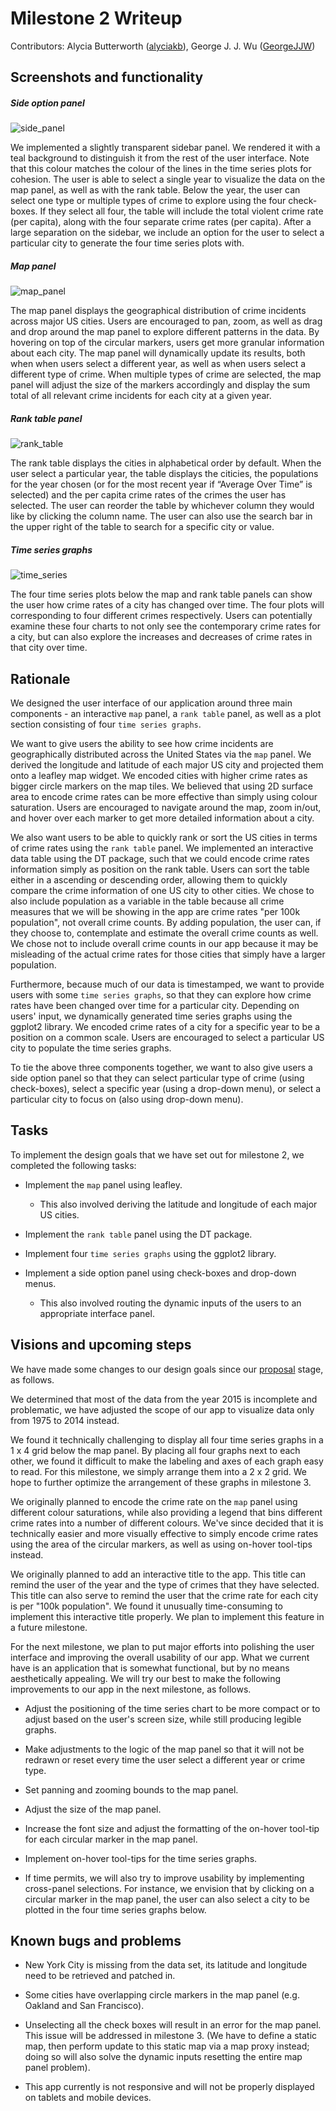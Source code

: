 # Milestone 2 Writeup

Contributors: Alycia Butterworth ([alyciakb](https://github.com/alyciakb)), George J. J. Wu ([GeorgeJJW](https://github.com/GeorgeJJW))

## Screenshots and functionality

##### Side option panel

![side_panel](../img/side_panel.png)

We implemented a slightly transparent sidebar panel. We rendered it with a teal background to distinguish it from the rest of the user interface. Note that this colour matches the colour of the lines in the time series plots for cohesion. The user is able to select a single year to visualize the data on the map panel, as well as with the rank table. Below the year, the user can select one type or multiple types of crime to explore using the four check-boxes. If they select all four, the table will include the total violent crime rate (per capita), along with the four separate crime rates (per capita). After a large separation on the sidebar, we include an option for the user to select a particular city to generate the four time series plots with.

##### Map panel

![map_panel](../img/map_panel.png)

The map panel displays the geographical distribution of crime incidents across major US cities. Users are encouraged to pan, zoom, as well as drag and drop around the map panel to explore different patterns in the data. By hovering on top of the circular markers, users get more granular information about each city. The map panel will dynamically update its results, both when when users select a different year, as well as when users select a different type of crime. When multiple types of crime are selected, the map panel will adjust the size of the markers accordingly and display the sum total of all relevant crime incidents for each city at a given year.

##### Rank table panel

![rank_table](../img/rank_table.png)

The rank table displays the cities in alphabetical order by default. When the user select a particular year, the table displays the citicies, the populations for the year chosen (or for the most recent year if “Average Over Time” is selected) and the per capita crime rates of the crimes the user has selected. The user can reorder the table by whichever column they would like by clicking the column name. The user can also use the search bar in the upper right of the table to search for a specific city or value.

##### Time series graphs

![time_series](../img/time_series.png)

The four time series plots below the map and rank table panels can show the user how crime rates of a city has changed over time. The four plots will corresponding to four different crimes respectively. Users can potentially examine these four charts to not only see the contemporary crime rates for a city, but can also explore the increases and decreases of crime rates in that city over time.

## Rationale

We designed the user interface of our application around three main components - an interactive `map` panel, a `rank table` panel, as well as a plot section consisting of four `time series graphs`.

We want to give users the ability to see how crime incidents are geographically distributed across the United States via the `map` panel. We derived the longitude and latitude of each major US city and projected them onto a leafley map widget. We encoded cities with higher crime rates as bigger circle markers on the map tiles. We believed that using 2D surface area to encode crime rates can be more effective than simply using colour saturation. Users are encouraged to navigate around the map, zoom in/out, and hover over each marker to get more detailed information about a city.

We also want users to be able to quickly rank or sort the US cities in terms of crime rates using the `rank table` panel. We implemented an interactive data table using the DT package, such that we could encode crime rates information simply as position on the rank table. Users can sort the table either in a ascending or descending order, allowing them to quickly compare the crime information of one US city to other cities. We chose to also include population as a variable in the table because all crime measures that we will be showing in the app are crime rates "per 100k population", not overall crime counts. By adding population, the user can, if they choose to, contemplate and estimate the overall crime counts as well. We chose not to include overall crime counts in our app because it may be misleading of the actual crime rates for those cities that simply have a larger population.

Furthermore, because much of our data is timestamped, we want to provide users with some `time series graphs`, so that they can explore how crime rates have been changed over time for a particular city. Depending on users' input, we dynamically generated time series graphs using the ggplot2 library. We encoded crime rates of a city for a specific year to be a position on a common scale. Users are encouraged to select a particular US city to populate the time series graphs.

To tie the above three components together, we want to also give users a side option panel so that they can select particular type of crime (using check-boxes), select a specific year (using a drop-down menu), or select a particular city to focus on (also using drop-down menu).

## Tasks

To implement the design goals that we have set out for milestone 2, we completed the following tasks:

- Implement the `map` panel using leafley.
    - This also involved deriving the latitude and longitude of each major US cities.

- Implement the `rank table` panel using the DT package.

- Implement four `time series graphs` using the ggplot2 library.

- Implement a side option panel using check-boxes and drop-down menus.
    - This also involved routing the dynamic inputs of the users to an appropriate interface panel.

## Visions and upcoming steps

We have made some changes to our design goals since our [proposal](https://github.com/UBC-MDS/violent_crimes_usa/tree/v0.1) stage, as follows.

We determined that most of the data from the year 2015 is incomplete and problematic, we have adjusted the scope of our app to visualize data only from 1975 to 2014 instead.

We found it technically challenging to display all four time series graphs in a 1 x 4 grid below the map panel. By placing all four graphs next to each other, we found it difficult to make the labeling and axes of each graph easy to read. For this milestone, we simply arrange them into a 2 x 2 grid. We hope to further optimize the arrangement of these graphs in milestone 3.

We originally planned to encode the crime rate on the `map` panel using different colour saturations, while also providing a legend that bins different crime rates into a number of different colours. We've since decided that it is technically easier and more visually effective to simply encode crime rates using the area of the circular markers, as well as using on-hover tool-tips instead.

We originally planned to add an interactive title to the app. This title can remind the user of the year and the type of crimes that they have selected. This title can also serve to remind the user that the crime rate for each city is per "100k population". We found it unusually time-consuming to implement this interactive title properly. We plan to implement this feature in a future milestone.

For the next milestone, we plan to put major efforts into polishing the user interface and improving the overall usability of our app. What we current have is an application that is somewhat functional, but by no means aesthetically appealing. We will try our best to make the following improvements to our app in the next milestone, as follows.

- Adjust the positioning of the time series chart to be more compact or to adjust based on the user's screen size, while still producing legible graphs.

- Make adjustments to the logic of the map panel so that it will not be redrawn or reset every time the user select a different year or crime type.

- Set panning and zooming bounds to the map panel.

- Adjust the size of the map panel.

- Increase the font size and adjust the formatting of the on-hover tool-tip for each circular marker in the map panel.

- Implement on-hover tool-tips for the time series graphs.

- If time permits, we will also try to improve usability by implementing cross-panel selections. For instance, we envision that by clicking on a circular marker in the map panel, the user can also select a city to be plotted in the four time series graphs below.

## Known bugs and problems
- New York City is missing from the data set, its latitude and longitude need to be retrieved and patched in.

- Some cities have overlapping circle markers in the map panel (e.g. Oakland and San Francisco).

- Unselecting all the check boxes will result in an error for the map panel. This issue will be addressed in milestone 3. (We have to define a static map, then perform update to this static map via a map proxy instead; doing so will also solve the dynamic inputs resetting the entire map panel problem).

- This app currently is not responsive and will not be properly displayed on tablets and mobile devices.
